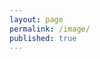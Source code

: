 ```yaml
---
layout: page
permalink: /image/
published: true
---
```


<script>
	var imgs = [];
	{% for img in site.data.img %}
    	imgs.push(['{{img.link}}', '{{img.type}}']);
    {% endfor %}
</script>


<div class="posts">
    <article class="post">
    	<script>
    		//<img src="{{img.link}}.png" alt="{{img.title}}">
    		//<video autoplay="autoplay" loop="loop" poster="{{img.link}}.jpg" preload="auto"><source src="{{img.link}}.webm" type="video/webm"></video>
        <script>
    </article>
</div>
